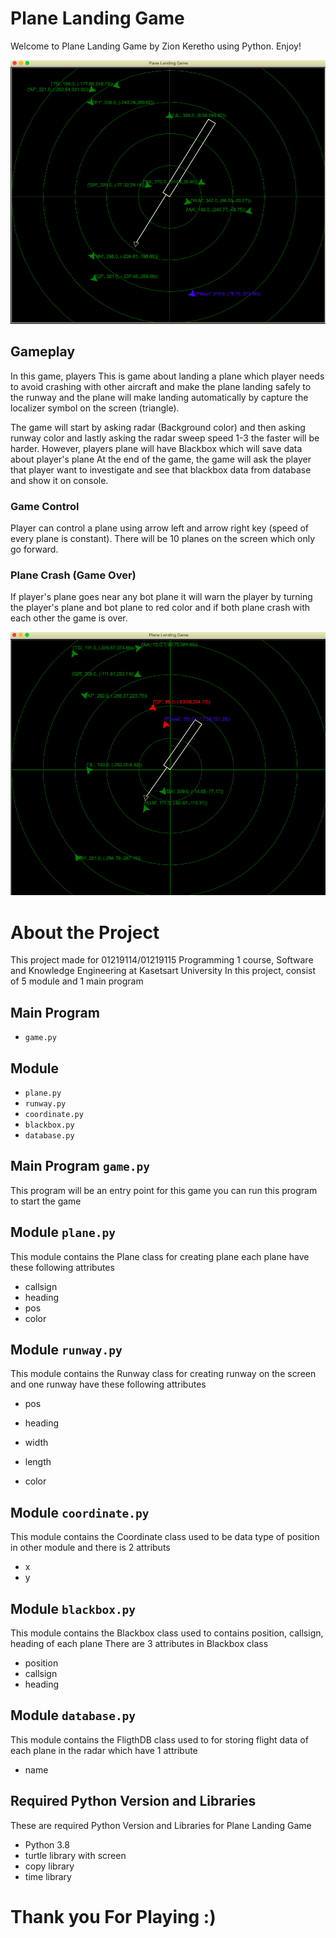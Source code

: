 # Plane Landing Game
Welcome to Plane Landing Game by Zion Keretho using Python. Enjoy!

![plane landing game](gameplay1.png)

## Gameplay

In this game, players This is game about landing a plane which player needs to avoid crashing with other aircraft 
and make the plane landing safely to the runway and the plane will make landing automatically by capture the localizer symbol 
on the screen (triangle). 

The game will start by asking radar (Background color) and then asking runway color and lastly asking the radar sweep speed 1-3 
the faster will be harder. However, players plane will have Blackbox which will save data about player's plane 
At the end of the game, the game will ask the player that player want to investigate and see that blackbox data from database and show it on console.
### Game Control
Player can control a plane using arrow left and arrow right key (speed of every plane is constant).
There will be 10 planes on the screen which only go forward.

### Plane Crash (Game Over)
If player's plane goes near any bot plane it will warn the player by turning the player's plane and bot plane to red color 
and if both plane crash with each other the game is over.

![plane landing game](warning1.png)


# About the Project
This project made for 01219114/01219115 Programming 1 course, Software and Knowledge Engineering at Kasetsart University
In this project, consist of 5 module and 1 main program

## Main Program
* `game.py`

## Module
* `plane.py`
* `runway.py`
* `coordinate.py`
* `blackbox.py`
* `database.py`

## Main Program `game.py`
This program will be an entry point for this game you can run this program to start the game

## Module `plane.py`


This module contains the Plane class for creating plane each plane have these following attributes
* callsign 
* heading 
* pos 
* color



## Module `runway.py`


This module contains the Runway class for creating runway on the screen and one runway have these following attributes
* pos

* heading  
* width
* length
* color




## Module  `coordinate.py`
This module contains the Coordinate class used to be data type of position in other module and there is 2 attributs

* x
* y


## Module `blackbox.py`
This module contains the Blackbox class used to contains position, callsign, heading of each plane
There are 3 attributes in Blackbox class
* position
* callsign
* heading

## Module `database.py`
This module contains the FligthDB class used to for storing flight data of each plane in the radar
which have 1 attribute
* name

## Required Python Version and Libraries
These are required Python Version and Libraries for Plane Landing Game
* Python 3.8  
* turtle library with screen
* copy library
* time library

# Thank you For Playing :)